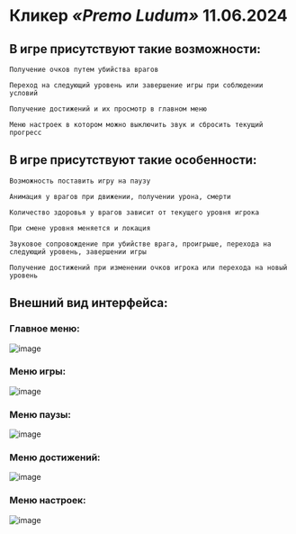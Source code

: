 # Кликер *«Premo Ludum»* 11.06.2024
## В игре присутствуют такие возможности:
```
Получение очков путем убийства врагов

Переход на следующий уровень или завершение игры при соблюдении условий

Получение достижений и их просмотр в главном меню

Меню настроек в котором можно выключить звук и сбросить текущий прогресс
```
## В игре присутствуют такие особенности:
```
Возможность поставить игру на паузу

Анимация у врагов при движении, получении урона, смерти

Количество здоровья у врагов зависит от текущего уровня игрока

При смене уровня меняется и локация

Звуковое сопровождение при убийстве врага, проигрыше, перехода на следующий уровень, завершении игры

Получение достижений при изменении очков игрока или перехода на новый уровень
```

## Внешний вид интерфейса:

### Главное меню:
![image](https://github.com/DmitryZSer/Clicker-Unity/assets/128312523/fb3273d4-7cb5-4198-88cf-40fa06609e59)

### Меню игры:
![image](https://github.com/DmitryZSer/Clicker-Unity/assets/128312523/1f393f9f-8a2e-4d0b-abd9-93f0327b920e)

### Меню паузы:
![image](https://github.com/DmitryZSer/Clicker-Unity/assets/128312523/1ae4be4c-84b0-48c7-abe2-d2e9c9b5cb49)

### Меню достижений:
![image](https://github.com/DmitryZSer/Clicker-Unity/assets/128312523/369e4531-66fb-44b2-8908-a6e0e9185095)

### Меню настроек:
![image](https://github.com/DmitryZSer/Clicker-Unity/assets/128312523/14329356-4b2d-4408-ba97-97e86f20a7fb)



